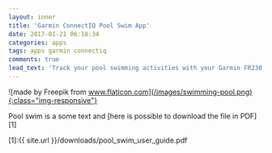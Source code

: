 ```yaml
---
layout: inner
title: 'Garmin ConnectIQ Pool Swim App'
date: 2017-01-21 06:18:34
categories: apps
tags: apps garmin connectiq
comments: true
lead_text: 'Track your pool swimming activities with your Garmin FR230, FR235 and FR630'
---
```


![made by Freepik from www.flaticon.com](/images/swimming-pool.png){:class="img-responsive"}

Pool swim is a 
some text and [here is possible to download the file in PDF][1]


[1]:{{ site.url }}/downloads/pool_swim_user_guide.pdf
